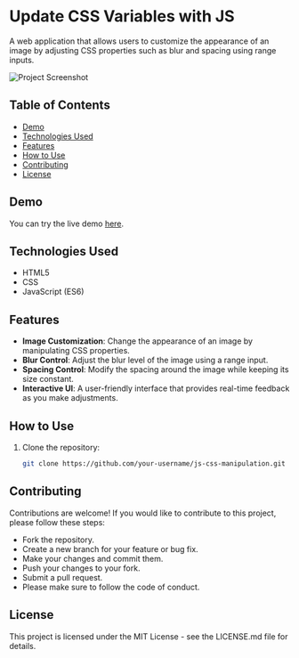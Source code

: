 # Update CSS Variables with JS

A web application that allows users to customize the appearance of an image by adjusting CSS properties such as blur and spacing using range inputs.

![Project Screenshot](Update-CSS-Variables-with-JS.png)

## Table of Contents
- [Demo](#demo)
- [Technologies Used](#technologies-used)
- [Features](#features)
- [How to Use](#how-to-use)
- [Contributing](#contributing)
- [License](#license)

## Demo

You can try the live demo [here](link-to-your-live-demo).

## Technologies Used

- HTML5
- CSS
- JavaScript (ES6)

## Features

- **Image Customization**: Change the appearance of an image by manipulating CSS properties.
- **Blur Control**: Adjust the blur level of the image using a range input.
- **Spacing Control**: Modify the spacing around the image while keeping its size constant.
- **Interactive UI**: A user-friendly interface that provides real-time feedback as you make adjustments.

## How to Use

1. Clone the repository:

   ```sh
   git clone https://github.com/your-username/js-css-manipulation.git

## Contributing

Contributions are welcome! If you would like to contribute to this project, please follow these steps:

- Fork the repository.
- Create a new branch for your feature or bug fix.
- Make your changes and commit them.
- Push your changes to your fork.
- Submit a pull request.
- Please make sure to follow the code of conduct.

## License

This project is licensed under the MIT License - see the LICENSE.md file for details.
